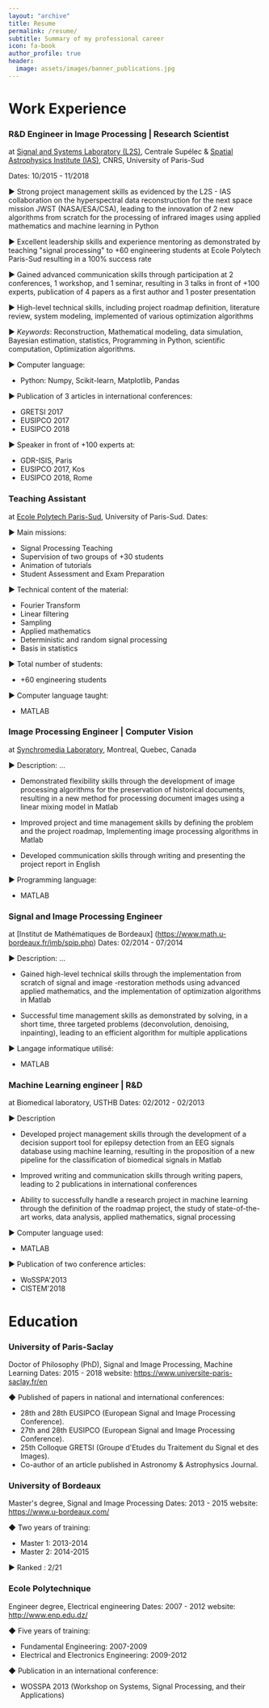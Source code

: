 ```yaml
---
layout: "archive"
title: Resume
permalink: /resume/
subtitle: Summary of my professional career
icon: fa-book
author_profile: true
header:
  image: assets/images/banner_publications.jpg
---
```


<!-- #####################################################################
##########################################################################################################################################
 -->

# Work Experience
<!--
#####################################################################
 -->

### R&D Engineer in Image Processing | Research Scientist
  at [Signal and Systems Laboratory (L2S)](http://www.l2s.centralesupelec.fr/), Centrale Supélec &  [Spatial Astrophysics Institute (IAS)](http://www.ias.u-psud.fr/), CNRS, University of Paris-Sud

Dates: 10/2015 - 11/2018

► Strong project management skills as evidenced by the L2S - IAS collaboration on the hyperspectral data reconstruction for the next space mission JWST (NASA/ESA/CSA), leading to the innovation of 2 new algorithms from scratch for the processing of infrared images using applied mathematics and machine learning in Python

► Excellent leadership skills and experience mentoring as demonstrated by teaching "signal processing" to +60 engineering students at Ecole Polytech Paris-Sud resulting in a 100% success rate

► Gained advanced communication skills through participation at 2 conferences, 1 workshop, and 1 seminar, resulting in 3 talks in front of +100 experts, publication of 4 papers as a first author and 1 poster presentation

► High-level technical skills, including project roadmap definition, literature review, system modeling, implemented of various optimization algorithms

► *Keywords*:  Reconstruction,  Mathematical modeling, data simulation, Bayesian estimation, statistics, Programming in Python, scientific computation, Optimization algorithms.

► Computer language:
  * Python:  Numpy, Scikit-learn, Matplotlib, Pandas

► Publication of 3 articles in international conferences:
  * GRETSI 2017
  * EUSIPCO 2017
  * EUSIPCO 2018

► Speaker in front of +100 experts at:
  * GDR-ISIS, Paris
  * EUSIPCO 2017, Kos
  * EUSIPCO 2018, Rome

  <!--
  #####################################################################
   -->

### Teaching Assistant
at [Ecole Polytech Paris-Sud](http://www.polytech.u-psud.fr/fr/formations/electronique-et-systemes-robotises.html), University of Paris-Sud.
Dates:

► Main missions:
  * Signal Processing Teaching
  * Supervision of two groups of +30 students
  * Animation of tutorials
  * Student Assessment and Exam Preparation

► Technical content of the material:
  * Fourier Transform
  * Linear filtering
  * Sampling
  * Applied mathematics
  * Deterministic and random signal processing
  * Basis in statistics

► Total number of students:
  * +60 engineering students

► Computer language taught:
  *  MATLAB


  <!--
  #####################################################################
   -->


### Image Processing Engineer | Computer Vision
at [Synchromedia Laboratory](http://www.synchromedia.ca/), Montreal, Quebec, Canada

► Description:
  ...

  - Demonstrated flexibility skills through the development of image processing algorithms for the preservation of historical documents, resulting in a new method for processing document images using a linear mixing model in Matlab

  - Improved project and time management skills by defining the problem and the project roadmap, Implementing image processing algorithms in Matlab

  * Developed communication skills through writing and presenting the project report in English

► Programming language:
  * MATLAB


### Signal and Image Processing Engineer
at [Institut de Mathématiques de Bordeaux] (https://www.math.u-bordeaux.fr/imb/spip.php)
Dates: 02/2014 - 07/2014

► Description:
  ...

  - Gained high-level technical skills through the implementation from scratch of signal and image -restoration methods using advanced applied mathematics, and the implementation of optimization algorithms in Matlab

  - Successful time management skills as demonstrated by solving, in a short time, three targeted problems (deconvolution, denoising, inpainting), leading to an efficient algorithm for multiple applications

► Langage informatique utilisé:
  * MATLAB



###  Machine Learning engineer | R&D
at Biomedical laboratory, USTHB
Dates: 02/2012 - 02/2013

► Description

  - Developed project management skills through the development of a decision support tool for  epilepsy detection from an EEG signals database using machine learning, resulting in the proposition of a new pipeline for the classification of biomedical signals in Matlab

  - Improved writing and communication skills through writing papers, leading to 2 publications in international conferences

  - Ability to successfully handle a research project in machine learning through the definition of the roadmap project, the study of state-of-the-art works, data analysis, applied mathematics, signal processing

► Computer language used:
  * MATLAB

► Publication of two conference articles:
  * WoSSPA'2013
  * CISTEM'2018



<!-- #####################################################################
##########################################################################################################################################
 -->


# Education

### University of Paris-Saclay
Doctor of Philosophy (PhD), Signal and Image Processing, Machine Learning
Dates: 2015 - 2018
website: https://www.universite-paris-saclay.fr/en

◆ Published of papers in national and international conferences:
  * 28th and 28th EUSIPCO (European Signal and Image Processing Conference).
  * 27th and 28th EUSIPCO (European Signal and Image Processing Conference).
  * 25th Colloque GRETSI (Groupe d'Etudes du Traitement du Signal et des Images).
  * Co-author of an article published in Astronomy & Astrophysics Journal.

  <!--
  #####################################################################
   -->


### University of Bordeaux
Master's degree, Signal and Image Processing
Dates: 2013 - 2015
website: https://www.u-bordeaux.com/


◆ Two years of training:
  * Master 1: 2013-2014
  * Master 2: 2014-2015

► Ranked : 2/21


<!--
#####################################################################
 -->


### Ecole Polytechnique
Engineer degree, Electrical engineering
Dates: 2007 - 2012
website: http://www.enp.edu.dz/

◆ Five years of training:
  * Fundamental Engineering: 2007-2009
  * Electrical and Electronics Engineering: 2009-2012

◆ Publication in an international conference:
  * WOSSPA 2013 (Workshop on Systems, Signal Processing, and their Applications)

